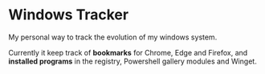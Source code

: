 # Windows Tracker
My personal way to track the evolution of my windows system.

Currently it keep track of **bookmarks** for Chrome, Edge and Firefox, and **installed programs** in the registry, Powershell gallery modules and Winget.